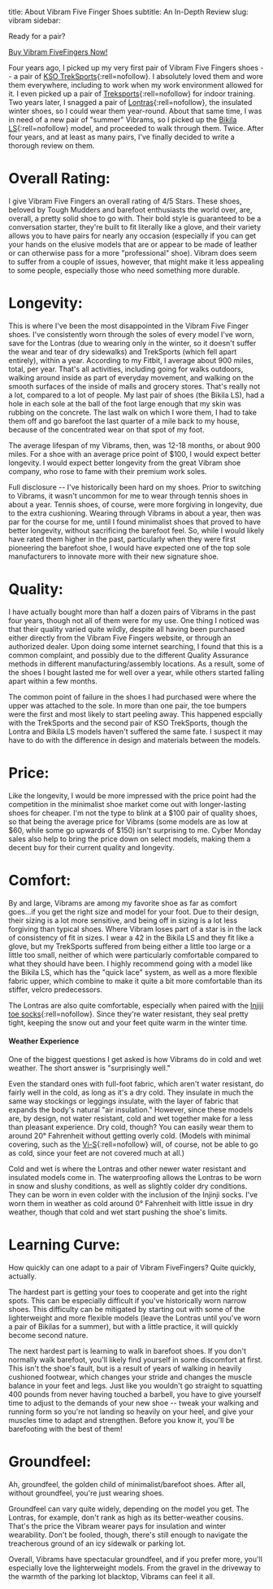 title: About Vibram Five Finger Shoes
subtitle: An In-Depth Review
slug: vibram
sidebar: <div class="vibram fixedsticky"><p>Ready for a pair?</p><a href="http://amzn.to/1Xuv9JX">Buy Vibram FiveFingers Now!</a></div>

Four years ago, I picked up my very first pair of Vibram Five Fingers shoes -- a pair of [KSO TrekSports](http://amzn.to/1SytFhO){:rell=nofollow}. I absolutely loved them and wore them everywhere, including to work when my work environment allowed for it. I even picked up a pair of [Treksports](http://amzn.to/1pm4CRy){:rell=nofollow} for indoor training. Two years later, I snagged a pair of [Lontras](http://amzn.to/1qFqGYm){:rell=nofollow}, the insulated winter shoes, so I could wear them year-round. About that same time, I was in need of a new pair of "summer" Vibrams, so I picked up the [Bikila LS](http://amzn.to/1Syu9o1){:rell=nofollow} model, and proceeded to walk through them. Twice. After four years, and at least as many pairs, I've finally decided to write a thorough review on them.

<!-- summary -->
# Overall Rating: <i class="fa fa-star" aria-hidden="true"></i> <i class="fa fa-star" aria-hidden="true"></i> <i class="fa fa-star" aria-hidden="true"></i> <i class="fa fa-star" aria-hidden="true"></i> <i class="fa fa-star-o" aria-hidden="true"></i>

I give Vibram Five Fingers an overall rating of 4/5 Stars. These shoes, beloved by Tough Mudders and barefoot enthusiasts the world over, are, overall, a pretty solid shoe to go with. Their bold style is guaranteed to be a conversation starter, they're built to fit literally like a glove, and their variety allows you to have pairs for nearly any occasion (especially if you can get your hands on the elusive models that are or appear to be made of leather or can otherwise pass for a more "professional" shoe). Vibram does seem to suffer from a couple of issues, however, that might make it less appealing to some people, especially those who need something more durable.
<!-- more -->

# Longevity: <i class="fa fa-star" aria-hidden="true"></i> <i class="fa fa-star" aria-hidden="true"></i> <i class="fa fa-star-half-o" aria-hidden="true"></i> <i class="fa fa-star-o" aria-hidden="true"></i> <i class="fa fa-star-o" aria-hidden="true"></i>

This is where I've been the most disappointed in the Vibram Five Finger shoes. I've consistently worn through the soles of every model I've worn, save for the Lontras (due to wearing only in the winter, so it doesn't suffer the wear and tear of dry sidewalks) and TrekSports (which fell apart entirely), within a year. According to my Fitbit, I average about 900 miles, total, per year. That's all activities, including going for walks outdoors, walking around inside as part of everyday movement, and walking on the smooth surfaces of the inside of malls and grocery stores. That's really not a lot, compared to a lot of people. My last pair of shoes (the Bikila LS), had a hole in each sole at the ball of the foot large enough that my skin was rubbing on the concrete. The last walk on which I wore them, I had to take them off and go barefoot the last quarter of a mile back to my house, because of the concentrated wear on that spot of my foot.

The average lifespan of my Vibrams, then, was 12-18 months, or about 900 miles. For a shoe with an average price point of $100, I would expect better longevity. I would expect better longevity from the great Vibram shoe company, who rose to fame with their premium work soles.

Full disclosure -- I've historically been hard on my shoes. Prior to switching to Vibrams, it wasn't uncommon for me to wear through tennis shoes in about a year. Tennis shoes, of course, were more forgiving in longevity, due to the extra cushioning. Wearing through Vibrams in about a year, then was par for the course for me, until I found minimalist shoes that proved to have better longevity, without sacrificing the barefoot feel. So, while I would likely have rated them higher in the past, particularly when they were first pioneering the barefoot shoe, I would have expected one of the top sole manufacturers to innovate more with their new signature shoe.

# Quality: <i class="fa fa-star" aria-hidden="true"></i> <i class="fa fa-star" aria-hidden="true"></i> <i class="fa fa-star" aria-hidden="true"></i> <i class="fa fa-star-o" aria-hidden="true"></i> <i class="fa fa-star-o" aria-hidden="true"></i>

I have actually bought more than half a dozen pairs of Vibrams in the past four years, though not all of them were for my use. One thing I noticed was that their quality varied quite wildly, despite all having been purchased either directly from the Vibram Five Fingers website, or through an authorized dealer. Upon doing some internet searching, I found that this is a common complaint, and possibly due to the different Quality Assurance methods in different manufacturing/assembly locations. As a result, some of the shoes I bought lasted me for well over a year, while others started falling apart within a few months.

The common point of failure in the shoes I had purchased were where the upper was attached to the sole. In more than one pair, the toe bumpers were the first and most likely to start peeling away. This happened espcially with the TrekSports and the second pair of KSO TrekSports, though the Lontra and Bikila LS models haven't suffered the same fate. I suspect it may have to do with the difference in design and materials between the models.

# Price: <i class="fa fa-star" aria-hidden="true"></i> <i class="fa fa-star" aria-hidden="true"></i> <i class="fa fa-star" aria-hidden="true"></i> <i class="fa fa-star-half-o" aria-hidden="true"></i> <i class="fa fa-star-o" aria-hidden="true"></i>

Like the longevity, I would be more impressed with the price point had the competition in the minimalist shoe market come out with longer-lasting shoes for cheaper. I'm not the type to blink at a $100 pair of quality shoes, so that being the average price for Vibrams (some models are as low at $60, while some go upwards of $150) isn't surprising to me. Cyber Monday sales also help to bring the price down on select models, making them a decent buy for their current quality and longevity.

# Comfort: <i class="fa fa-star" aria-hidden="true"></i> <i class="fa fa-star" aria-hidden="true"></i> <i class="fa fa-star" aria-hidden="true"></i> <i class="fa fa-star" aria-hidden="true"></i> <i class="fa fa-star-half-o" aria-hidden="true"></i>

By and large, Vibrams are among my favorite shoe as far as comfort goes...if you get the right size and model for your foot. Due to their design, their sizing is a lot more sensitive, and being off in sizing is a lot less forgiving than typical shoes. Where Vibram loses part of a star is in the lack of consistency of fit in sizes. I wear a 42 in the Bikila LS and they fit like a glove, but my TrekSports suffered from being either a little too large or a little too small, neither of which were particularly comfortable compared to what they should have been. I highly recommend going with a model like the Bikila LS, which has the "quick lace" system, as well as a more flexible fabric upper, which combine to make it quite a bit more comfortable than its stiffer, velcro predecessors.

The Lontras are also quite comfortable, especially when paired with the [Injiji toe socks](http://amzn.to/1pmbFtv){:rell=nofollow}. Since they're water resistant, they seal pretty tight, keeping the snow out and your feet quite warm in the winter time.

#### Weather Experience

One of the biggest questions I get asked is how Vibrams do in cold and wet weather. The short answer is "surprisingly well."

Even the standard ones with full-foot fabric, which aren't water resistant, do fairly well in the cold, as long as it's a dry cold. They insulate in much the same way stockings or leggings insulate, with the layer of fabric that expands the body's natural "air insulation." However, since these models are, by design, not water resistant, cold and wet together make for a less than pleasant experience. Dry cold, though? You can easily wear them to around 20&deg; Fahrenheit without getting overly cold. (Models with minimal covering, such as the [Vi-S](http://amzn.to/1VnJzfs){:rell=nofollow} will, of course, not be able to go as cold, since your feet are not covered much at all.)

Cold and wet is where the Lontras and other newer water resistant and insulated models come in. The waterproofing allows the Lontras to be worn in snow and slushy conditions, as well as slightly colder dry conditions. They can be worn in even colder with the inclusion of the Injinji socks. I've worn them in weather as cold around 0&deg; Fahrenheit with little issue in dry weather, though that cold and wet start pushing the shoe's limits.

# Learning Curve: <i class="fa fa-star" aria-hidden="true"></i> <i class="fa fa-star" aria-hidden="true"></i> <i class="fa fa-star" aria-hidden="true"></i> <i class="fa fa-star" aria-hidden="true"></i> <i class="fa fa-star" aria-hidden="true"></i>

How quickly can one adapt to a pair of Vibram FiveFingers? Quite quickly, actually.

The hardest part is getting your toes to cooperate and get into the right spots. This can be especially difficult if you've historically worn narrow shoes. This difficulty can be mitigated by starting out with some of the lighterweight and more flexible models (leave the Lontras until you've worn a pair of Bikilas for a summer), but with a little practice, it will quickly become second nature.

The next hardest part is learning to walk in barefoot shoes. If you don't normally walk barefoot, you'll likely find yourself in some discomfort at first. This isn't the shoe's fault, but is a result of years of walking in heavily cushioned footwear, which changes your stride and changes the muscle balance in your feet and legs. Just like you wouldn't go straight to squatting 400 pounds from never having touched a barbell, you have to give yourself time to adjust to the demands of your new shoe -- tweak your walking and running form so you're not landing so heavily on your heel, and give your muscles time to adapt and strengthen. Before you know it, you'll be barefooting with the best of them!

# Groundfeel: <i class="fa fa-star" aria-hidden="true"></i> <i class="fa fa-star" aria-hidden="true"></i> <i class="fa fa-star" aria-hidden="true"></i> <i class="fa fa-star" aria-hidden="true"></i> <i class="fa fa-star-half-o" aria-hidden="true"></i>

Ah, groundfeel, the golden child of minimalist/barefoot shoes. After all, without groundfeel, you're just wearing shoes.

Groundfeel can vary quite widely, depending on the model you get. The Lontras, for example, don't rank as high as its better-weather cousins. That's the price the Vibram wearer pays for insulation and winter wearability. Don't be fooled, though, there's still enough to navigate the treacherous ground of an icy sidewalk or parking lot.

Overall, Vibrams have spectacular groundfeel, and if you prefer more, you'll especially love the lighterweight models. From the gravel in the driveway to the warmth of the parking lot blacktop, Vibrams can feel it all.